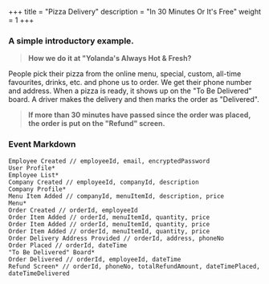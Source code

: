 +++
title = "Pizza Delivery"
description = "In 30 Minutes Or It's Free"
weight = 1
+++

### A simple introductory example.

> **How we do it at "Yolanda's Always Hot & Fresh?** 

People pick their pizza from the online menu, special, custom, all-time favourites, drinks, etc. and phone us to order. We get their phone number and address. When a pizza is ready, it shows up on the "To Be Delivered" board. A driver makes the delivery and then marks the order as "Delivered". 

> **If more than 30 minutes have passed since the order was placed, the order is put on the "Refund"  screen.**

### Event Markdown 

```
Employee Created // employeeId, email, encryptedPassword
User Profile*
Employee List*
Company Created // employeeId, companyId, description
Company Profile*
Menu Item Added // companyId, menuItemId, description, price
Menu*
Order Created // orderId, employeeId
Order Item Added // orderId, menuItemId, quantity, price
Order Item Added // orderId, menuItemId, quantity, price
Order Item Added // orderId, menuItemId, quantity, price
Order Delivery Address Provided // orderId, address, phoneNo
Order Placed // orderId, dateTime
"To Be Delivered" Board*
Order Delivered // orderId, employeeId, dateTime
Refund Screen* // orderId, phoneNo, totalRefundAmount, dateTimePlaced, dateTimeDelivered
```